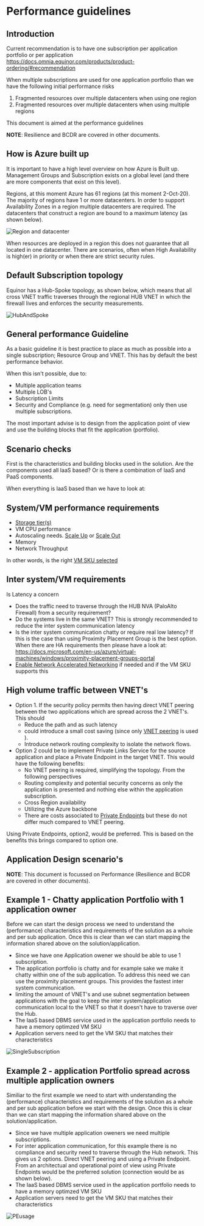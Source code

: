 # Performance guidelines
 	


## Introduction

Current recommendation is to have one subscription per application portfolio or per application
https://docs.omnia.equinor.com/products/product-ordering/#recommendation
 
When multiple subscriptions are used for one application portfolio than we have the following initial performance risks
1.	Fragmented resources over multiple datacenters when using one region
2.	Fragmented resources over multiple datacenters when using multiple regions

This document is aimed at the performance guidelines

**NOTE**: Resilience and BCDR are covered in other documents.

## How is Azure built up

It is important to have a high level overview on how Azure is Built up. Management Groups and Subscription exists on a global level (and there are more components that exist on this level).

Regions, at this moment Azure has 61 regions (at this moment 2-Oct-20). The majority of regions have 1 or more datacenters.
In order to support Availability Zones in a region multiple datacenters are required.
The datacenters that construct a region are bound to a maximum latency (as shown below).

![Region and datacenter](https://github.com/mcancillo/testprivaterepo/blob/main/img/tshirt.png)  

When resources are deployed in a region this does not guarantee that all located in one datacenter. There are scenarios, often when High Availability is high(er) in priority or when there are strict security rules.
 
## Default Subscription topology

Equinor has a Hub-Spoke topology, as shown below, which means that all cross VNET traffic traverses through the regional  HUB VNET in which the firewall lives and enforces the security measurements.

![HubAndSpoke](https://github.com/mcancillo/testprivaterepo/blob/main/img/HubSpoke.png)  


## General performance Guideline

As a basic guideline it is best practice to place as much as possible into a single subscription; Resource Group and VNET. This has by default the best performance behavior. 

When this isn't possible, due to:
 * Multiple application teams
 * Multiple LOB's
 * Subscription Limits
 * Security and Compliance (e.g. need for segmentation)
only then use multiple subscriptions.

The most important advise is to design from the application point of view and use the building blocks that fit the application (portfolio).



## Scenario checks

First is the characteristics and building blocks used in the solution. Are the components used all IaaS based? Or is there a combination of IaaS and PaaS components.

When everything is IaaS based than we have to look at: 


## System/VM performance requirements 
 * [Storage tier(s)](https://docs.microsoft.com/en-us/azure/storage/)
 * VM CPU performance
 * Autoscaling needs. [Scale Up](https://docs.microsoft.com/en-us/azure/virtual-machine-scale-sets/virtual-machine-scale-sets-vertical-scale-reprovision) or [Scale Out](https://docs.microsoft.com/en-us/azure/virtual-machine-scale-sets/virtual-machine-scale-sets-autoscale-overview)
 * Memory
 * Network Throughput

In other words, is the right [VM SKU selected](https://docs.microsoft.com/en-us/azure/virtual-machines/sizes)



## Inter system/VM requirements

Is Latency a concern 
 * Does the traffic need to traverse through the HUB NVA (PaloAlto Firewall) from a security requirement?
 * Do the systems live in the same VNET? This is strongly recommended to reduce the inter system communication latency
 * Is the inter system communication chatty or require real low latency? If this is the case than using Proximity Placement Group is the best option. When there are HA requirements then please have a look at: https://docs.microsoft.com/en-us/azure/virtual-machines/windows/proximity-placement-groups-portal
 * [Enable Network Accelerated Networking](https://docs.microsoft.com/en-us/azure/virtual-network/create-vm-accelerated-networking-cli#limitations-and-constraints) if needed and if the VM SKU supports this



## High volume traffic between VNET's 

 *  Option 1. If the security policy permits then having direct VNET peering between the two applications which are spread across the 2 VNET's. This should
    *	Reduce the path and as such latency
    *	could introduce a small cost saving (since only [VNET peering](https://azure.microsoft.com/en-us/pricing/details/virtual-network/) is used  ).
    *	Introduce network routing complexity to isolate the network flows.
 * Option 2 could be to implement Private Links Service for the source application and place a Private Endpoint in the target VNET.  This would have the following benefits:
    *	No VNET peering is required, simplifying the topology. From the following perspectives
    *	Routing complexity and potential security concerns as only the application is presented and nothing else within the application subscription.
    *	Cross Region availability
    *	Utilizing the Azure backbone
    *	There are costs associated to [Private Endpoints](https://azure.microsoft.com/en-us/pricing/details/private-link/) but these do not differ much compared to VNET peering.

Using Private Endpoints, option2, would be preferred. This is based on the benefits this brings compared to option one.   




## Application Design scenario's

**NOTE**: This document is focussed on Performance (Resilience and BCDR are covered in other documents).

## Example 1 - Chatty application Portfolio with 1 application owner


Before we can start the design process we need to understand the (performance) characteristics and requirements of the solution as a whole and per sub application.
Once this is clear than we can start mapping the information shared above on the solution/application.

* Since we have one Application owener we should be able to use 1 subscription.
* The application portfolio is chatty and for example sake we make it chatty within one of the sub application. To address this need we can use the proximity placement groups. This provides the fastest inter system communication.
* limiting the amount of VNET's and use subnet segmentation between applications with the goal to keep the inter system/application communication local to the VNET so that it doesn't have to traverse over the Hub.
* The IaaS based DBMS service used in the application portfolio needs to have a memory optimzed VM SKU
* Application servers need to get the VM SKU that matches their characteristics

![SingleSubscription](https://github.com/mcancillo/testprivaterepo/blob/main/img/SingleSUbscription.png)



## Example 2 - application Portfolio spread across multiple application owners


Similiar to the first example we need to start with understanding the (performance) characteristics and requirements of the solution as a whole and per sub application before we start with the design.
Once this is clear than we can start mapping the information shared above on the solution/application.

* Since we have multiple application oweners we need multiple subscriptions.
* For inter application communication, for this example there is no compliance and security need to traverse through the Hub network. This gives us 2 options. Direct VNET peering and using a Private Endpoint. From an architectual and operational point of view using Private Endpoints would be the preferred solution (connection would be as shown below). 
* The IaaS based DBMS service used in the application portfolio needs to have a memory optimzed VM SKU
* Application servers need to get the VM SKU that matches their characteristics

![PEusage](https://github.com/mcancillo/testprivaterepo/blob/main/img/PEusage.png)
















